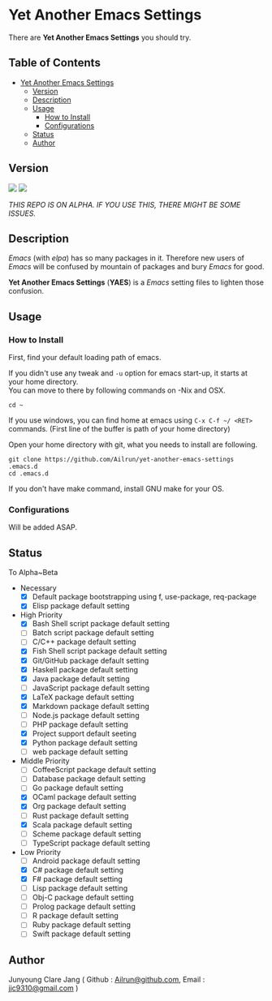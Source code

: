 # Yet Another Emacs Settings #

There are **Yet Another Emacs Settings** you should try.

<!-- markdown-toc start - Don't edit this section. Run M-x markdown-toc-generate-toc again -->
## Table of Contents ##

- [Yet Another Emacs Settings](#yet-another-emacs-settings)
    - [Version](#version)
    - [Description](#description)
    - [Usage](#usage)
        - [How to Install](#how-to-install)
        - [Configurations](#configurations)
    - [Status](#status)
    - [Author](#author)

<!-- markdown-toc end -->

## Version ##
![](https://img.shields.io/badge/Version-0.02.00-lightgrey.svg?style=flat)
![](https://img.shields.io/badge/Status-Alpha-yellow.svg?style=flat)

*THIS REPO IS ON ALPHA. IF YOU USE THIS, THERE MIGHT BE SOME ISSUES.*

## Description ##
*Emacs* (with *elpa*) has so many packages in it. Therefore new users of *Emacs* will be confused by mountain of packages and bury *Emacs* for good.

**Yet Another Emacs Settings** (**YAES**) is a *Emacs* setting files to lighten those confusion.

## Usage ##

### How to Install ###
First, find your default loading path of emacs.

If you didn't use any tweak and `-u` option for emacs start-up, it starts at your home directory.  
You can move to there by following commands on -Nix and OSX.

```
cd ~
```

If you use windows, you can find home at emacs using `C-x C-f ~/ <RET>` commands. (First line of the buffer is path of your home directory)

Open your home directory with git, what you needs to install are following.

```
git clone https://github.com/Ailrun/yet-another-emacs-settings .emacs.d
cd .emacs.d
```

If you don't have make command, install GNU make for your OS.

### Configurations ###

Will be added ASAP.

## Status ##

To Alpha~Beta

- Necessary
  - [x] Default package bootstrapping using f, use-package, req-package
  - [x] Elisp package default setting
- High Priority
  - [x] Bash Shell script package default setting
  - [ ] Batch script package default setting
  - [ ] C/C++ package default setting
  - [x] Fish Shell script package default setting
  - [x] Git/GitHub package default setting
  - [x] Haskell package default setting
  - [x] Java package default setting
  - [ ] JavaScript package default setting
  - [x] LaTeX package default setting
  - [x] Markdown package default setting
  - [ ] Node.js package default setting
  - [ ] PHP package default setting
  - [x] Project support default seeting
  - [x] Python package default setting
  - [ ] web package default setting
- Middle Priority
  - [ ] CoffeeScript package default setting
  - [ ] Database package default setting
  - [ ] Go package default setting
  - [x] OCaml package default setting
  - [x] Org package default setting
  - [ ] Rust package default setting
  - [x] Scala package default setting
  - [ ] Scheme package default setting
  - [ ] TypeScript package default setting
- Low Priority
  - [ ] Android package default setting
  - [x] C# package default setting
  - [x] F# package default setting
  - [ ] Lisp package default setting
  - [ ] Obj-C package default setting
  - [ ] Prolog package default setting
  - [ ] R package default setting
  - [ ] Ruby package default setting
  - [ ] Swift package default setting

## Author ##
Junyoung Clare Jang ( Github : Ailrun@github.com, Email : jjc9310@gmail.com )

